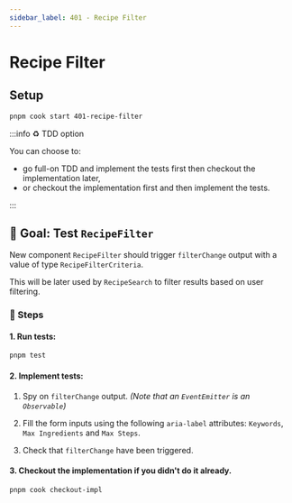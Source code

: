```yaml
---
sidebar_label: 401 - Recipe Filter
---
```


# Recipe Filter

## Setup

```sh
pnpm cook start 401-recipe-filter
```

:::info ♻️ TDD option

You can choose to:

- go full-on TDD and implement the tests first then checkout the implementation later,
- or checkout the implementation first and then implement the tests.

:::

## 🎯 Goal: Test `RecipeFilter`

New component `RecipeFilter` should trigger `filterChange` output with a value of type `RecipeFilterCriteria`.

This will be later used by `RecipeSearch` to filter results based on user filtering.

### 📝 Steps

#### 1. Run tests:

```sh
pnpm test
```

#### 2. Implement tests:

1.  Spy on `filterChange` output. _(Note that an `EventEmitter` is an `Observable`)_

2.  Fill the form inputs using the following `aria-label` attributes: `Keywords`, `Max Ingredients` and `Max Steps`.

3.  Check that `filterChange` have been triggered.

#### 3. Checkout the implementation if you didn't do it already.

```sh
pnpm cook checkout-impl
```
